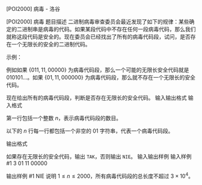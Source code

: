 



[POI2000] 病毒 - 洛谷














[POI2000] 病毒
题目描述
二进制病毒审查委员会最近发现了如下的规律：某些确定的二进制串是病毒的代码。如果某段代码中不存在任何一段病毒代码，那么我们就称这段代码是安全的。现在委员会已经找出了所有的病毒代码段，试问，是否存在一个无限长的安全的二进制代码。

示例：

例如如果 $\{011, 11, 00000\}$ 为病毒代码段，那么一个可能的无限长安全代码就是 $010101 \ldots$。如果 $\{01, 11, 000000\}$ 为病毒代码段，那么就不存在一个无限长的安全代码。

现在给出所有的病毒代码段，判断是否存在无限长的安全代码。
输入输出格式
输入格式

第一行包括一个整数 $n$，表示病毒代码段的数目。

以下的 $n$ 行每一行都包括一个非空的 $01$ 字符串，代表一个病毒代码段。

输出格式

如果存在无限长的安全代码，输出 `TAK`，否则输出 `NIE`。
输入输出样例
输入样例 #1
3
01 
11 
00000

输出样例 #1
NIE
说明
$1 \leq n \leq 2000$，所有病毒代码段的总长度不超过 $3 \times 10^4$。







